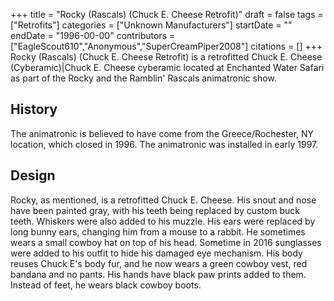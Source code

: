 +++
title = "Rocky (Rascals) (Chuck E. Cheese Retrofit)"
draft = false
tags = ["Retrofits"]
categories = ["Unknown Manufacturers"]
startDate = ""
endDate = "1996-00-00"
contributors = ["EagleScout610","Anonymous","SuperCreamPiper2008"]
citations = []
+++
Rocky (Rascals) (Chuck E. Cheese Retrofit) is a retrofitted Chuck E. Cheese (Cyberamic)|Chuck E. Cheese cyberamic located at Enchanted Water Safari as part of the Rocky and the Ramblin' Rascals animatronic show.

## History

The animatronic is believed to have come from the Greece/Rochester, NY location, which closed in 1996. The animatronic was installed in early 1997.

## Design

Rocky, as mentioned, is a retrofitted Chuck E. Cheese. His snout and nose have been painted gray, with his teeth being replaced by custom buck teeth. Whiskers were also added to his muzzle. His ears were replaced by long bunny ears, changing him from a mouse to a rabbit. He sometimes wears a small cowboy hat on top of his head. Sometime in 2016 sunglasses were added to his outfit to hide his damaged eye mechanism.
His body reuses Chuck E's body fur, and he now wears a green cowboy vest, red bandana and no pants. His hands have black paw prints added to them. Instead of feet, he wears black cowboy boots.
